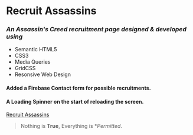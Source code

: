 # Recruit Assassins

### *An Assassin's Creed recruitment page designed & developed using* 
* Semantic HTML5
* CSS3 
* Media Queries 
* GridCSS
* Resonsive Web Design

#### Added a Firebase Contact form for possible recruitments.
#### A Loading Spinner on the start of reloading the screen.

[Recruit Assassins](https://sumer16.github.io/recruit-assassins/)

> Nothing is **True**, Everything is **Permitted*.